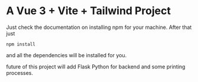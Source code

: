 # A Vue 3 + Vite + Tailwind Project
 Just check the documentation on installing npm for your machine. After that just 
````
npm install
````
and all the dependencies will be installed for you.

future of this project will add Flask Python for backend and some printing processes.
